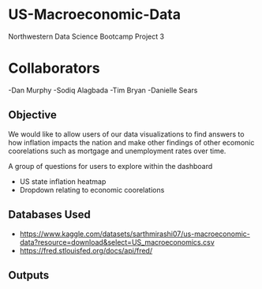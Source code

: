 # US-Macroeconomic-Data
Northwestern Data Science Bootcamp Project 3

# Collaborators
-Dan Murphy
-Sodiq Alagbada
-Tim Bryan
-Danielle Sears

## Objective
We would like to allow users of our data visualizations to find answers to how inflation impacts the nation and make other findings of other ecomonic coorelations such as mortgage and unemployment rates over time. 

A group of questions for users to explore within the dashboard

- US state inflation heatmap
- Dropdown relating to economic coorelations

## Databases Used
- https://www.kaggle.com/datasets/sarthmirashi07/us-macroeconomic-data?resource=download&select=US_macroeconomics.csv
- https://fred.stlouisfed.org/docs/api/fred/

## Outputs
